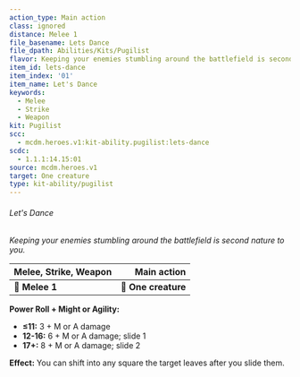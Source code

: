 ```yaml
---
action_type: Main action
class: ignored
distance: Melee 1
file_basename: Lets Dance
file_dpath: Abilities/Kits/Pugilist
flavor: Keeping your enemies stumbling around the battlefield is second nature to you.
item_id: lets-dance
item_index: '01'
item_name: Let's Dance
keywords:
  - Melee
  - Strike
  - Weapon
kit: Pugilist
scc:
  - mcdm.heroes.v1:kit-ability.pugilist:lets-dance
scdc:
  - 1.1.1:14.15:01
source: mcdm.heroes.v1
target: One creature
type: kit-ability/pugilist
---
```


###### Let's Dance

*Keeping your enemies stumbling around the battlefield is second nature to you.*

| **Melee, Strike, Weapon** |     **Main action** |
| ------------------------- | ------------------: |
| **📏 Melee 1**            | **🎯 One creature** |

**Power Roll + Might or Agility:**

- **≤11:** 3 + M or A damage
- **12-16:** 6 + M or A damage; slide 1
- **17+:** 8 + M or A damage; slide 2

**Effect:** You can shift into any square the target leaves after you slide them.
